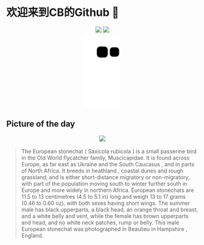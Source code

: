 
# 欢迎来到CB的Github 👋

<div align="center">
  <img height="137px" src="https://github-readme-stats.vercel.app/api?username=SuperCB&show_icons=true&theme=radical" />
  <img height="137px" src="https://github-readme-stats.vercel.app/api/top-langs/?username=SuperCB&hide_title=true&hide_border=true&layout=compact&langs_count=6&text_color=000&icon_color=fff" />
</div>


<div align="center">
    <img src="./contribution-snake/github-contribution-grid-snake.svg" />
</div>



## Picture of the day
<div align="center">
  <img width=400px src="https://upload.wikimedia.org/wikipedia/commons/thumb/d/d7/Stonechat_%28Saxicola_rubicola%29_male%2C_Beaulieu%2C_Hampshire.jpg/450px-Stonechat_%28Saxicola_rubicola%29_male%2C_Beaulieu%2C_Hampshire.jpg" />
</div>

>The  European stonechat  ( Saxicola rubicola ) is a small  passerine  bird in the  Old World flycatcher  family, Muscicapidae. It is found across Europe, as far east as Ukraine and the  South Caucasus , and in parts of North Africa. It breeds in  heathland , coastal dunes and rough grassland, and is either short-distance  migratory  or non-migratory, with part of the population moving south to winter further south in Europe and more widely in northern Africa. European stonechats are 11.5 to 13 centimetres (4.5 to 5.1 in) long and weigh 13 to 17 grams (0.46 to 0.60 oz), with both sexes having short wings. The summer male has black upperparts, a black head, an orange throat and breast, and a white belly and vent, while the female has brown upperparts and head, and no white neck patches, rump or belly. This male European stonechat was photographed in  Beaulieu  in  Hampshire , England.


